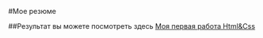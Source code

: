 #Мое резюме

##Результат вы можете посмотреть здесь
[Моя первая работа Html&Css](https://nick167.github.io/Resume/)
